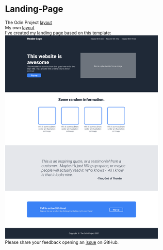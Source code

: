 # Landing-Page
The Odin Project [layout](https://www.theodinproject.com/lessons/foundations-landing-page)  
My own [layout](https://danifromecuador.github.io/Landing-Page/)  
I've created my landing page based on this template:  
![template to be copied](./images/example-template.png)  
Please share your feedback opening an [issue](https://github.com/danifromecuador/Landing-Page/issues) on GitHub.

